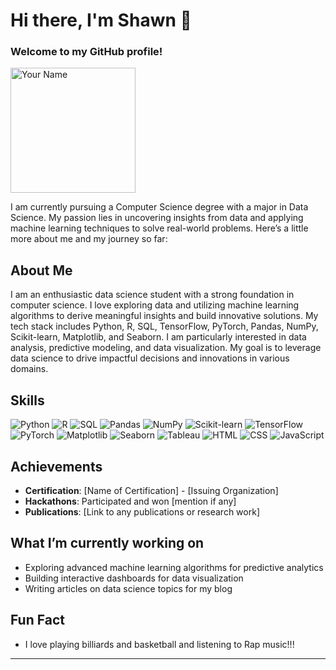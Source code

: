 

# Hi there, I'm Shawn 👋

### Welcome to my GitHub profile!
<img src="https://i.pinimg.com/564x/0f/09/ea/0f09ea8bb0055a4bb9c66dc905c3b3b7.jpg" alt="Your Name" width="200"/>

I am currently pursuing a Computer Science degree with a major in Data Science. My passion lies in uncovering insights from data and applying machine learning techniques to solve real-world problems. Here’s a little more about me and my journey so far:

## About Me

I am an enthusiastic data science student with a strong foundation in computer science. I love exploring data and utilizing machine learning algorithms to derive meaningful insights and build innovative solutions. My tech stack includes Python, R, SQL, TensorFlow, PyTorch, Pandas, NumPy, Scikit-learn, Matplotlib, and Seaborn. I am particularly interested in data analysis, predictive modeling, and data visualization. My goal is to leverage data science to drive impactful decisions and innovations in various domains.

## Skills
![Python](https://img.shields.io/badge/Python-3670A0?style=for-the-badge&logo=python&logoColor=ffdd54)
![R](https://img.shields.io/badge/R-276DC3?style=for-the-badge&logo=r&logoColor=white)
![SQL](https://img.shields.io/badge/SQL-336791?style=for-the-badge&logo=postgresql&logoColor=white)
![Pandas](https://img.shields.io/badge/Pandas-150458?style=for-the-badge&logo=pandas&logoColor=white)
![NumPy](https://img.shields.io/badge/NumPy-013243?style=for-the-badge&logo=numpy&logoColor=white)
![Scikit-learn](https://img.shields.io/badge/Scikit--learn-F7931E?style=for-the-badge&logo=scikit-learn&logoColor=white)
![TensorFlow](https://img.shields.io/badge/TensorFlow-FF6F00?style=for-the-badge&logo=tensorflow&logoColor=white)
![PyTorch](https://img.shields.io/badge/PyTorch-EE4C2C?style=for-the-badge&logo=pytorch&logoColor=white)
![Matplotlib](https://img.shields.io/badge/Matplotlib-013243?style=for-the-badge&logo=matplotlib&logoColor=white)
![Seaborn](https://img.shields.io/badge/Seaborn-0E5D8D?style=for-the-badge&logo=seaborn&logoColor=white)
![Tableau](https://img.shields.io/badge/Tableau-E97627?style=for-the-badge&logo=tableau&logoColor=white)
![HTML](https://img.shields.io/badge/HTML5-E34F26?style=for-the-badge&logo=html5&logoColor=white)
![CSS](https://img.shields.io/badge/CSS3-1572B6?style=for-the-badge&logo=css3&logoColor=white)
![JavaScript](https://img.shields.io/badge/JavaScript-F7DF1E?style=for-the-badge&logo=javascript&logoColor=black)



## Achievements

- **Certification**: [Name of Certification] - [Issuing Organization]
- **Hackathons**: Participated and won [mention if any]
- **Publications**: [Link to any publications or research work]

## What I’m currently working on

- Exploring advanced machine learning algorithms for predictive analytics
- Building interactive dashboards for data visualization
- Writing articles on data science topics for my blog

## Fun Fact

- I love playing billiards and basketball and listening to Rap music!!!

---

